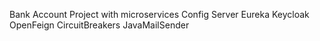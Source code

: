Bank Account Project with microservices
Config Server
Eureka
Keycloak
OpenFeign
CircuitBreakers
JavaMailSender


